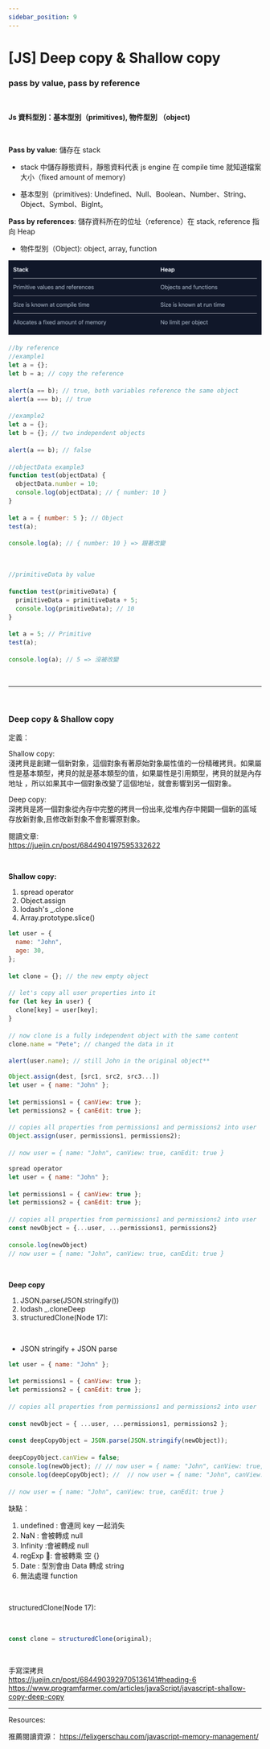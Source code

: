 ```yaml
---
sidebar_position: 9
---
```


# [JS] Deep copy & Shallow copy

### pass by value, pass by reference

&nbsp;

**Js 資料型別：基本型別（primitives), 物件型別 （object)**

&nbsp;

**Pass by value**: 儲存在 stack

- stack 中儲存靜態資料，靜態資料代表 js engine 在 compile time 就知道檔案大小（fixed amount of memory)

* 基本型別（primitives): Undefined、Null、Boolean、Number、String、Object、Symbol、BigInt。

**Pass by references**: 儲存資料所在的位址（reference）在 stack, reference 指向 Heap

- 物件型別（Object): object, array, function

![memory](./Img/memory.png)

```js
//by reference
//example1
let a = {};
let b = a; // copy the reference

alert(a == b); // true, both variables reference the same object
alert(a === b); // true

//example2
let a = {};
let b = {}; // two independent objects

alert(a == b); // false

//objectData example3
function test(objectData) {
  objectData.number = 10;
  console.log(objectData); // { number: 10 }
}

let a = { number: 5 }; // Object
test(a);

console.log(a); // { number: 10 } => 跟著改變
```

&nbsp;

```js
//primitiveData by value

function test(primitiveData) {
  primitiveData = primitiveData + 5;
  console.log(primitiveData); // 10
}

let a = 5; // Primitive
test(a);

console.log(a); // 5 => 沒被改變
```

&nbsp;

---

&nbsp;

### Deep copy & Shallow copy

定義：

Shallow copy:  
淺拷貝是創建一個新對象，這個對象有著原始對象屬性值的一份精確拷貝。如果屬性是基本類型，拷貝的就是基本類型的值，如果屬性是引用類型，拷貝的就是內存地址 ，所以如果其中一個對象改變了這個地址，就會影響到另一個對象。

Deep copy:  
深拷貝是將一個對象從內存中完整的拷貝一份出來,從堆內存中開闢一個新的區域存放新對象,且修改新對象不會影響原對象。

閱讀文章:  
https://juejin.cn/post/6844904197595332622

&nbsp;

**Shallow copy:**

1. spread operator
2. Object.assign
3. lodash's \_.clone
4. Array.prototype.slice()

```js
let user = {
  name: "John",
  age: 30,
};

let clone = {}; // the new empty object

// let's copy all user properties into it
for (let key in user) {
  clone[key] = user[key];
}

// now clone is a fully independent object with the same content
clone.name = "Pete"; // changed the data in it

alert(user.name); // still John in the original object**
```

```js
Object.assign(dest, [src1, src2, src3...])
let user = { name: "John" };

let permissions1 = { canView: true };
let permissions2 = { canEdit: true };

// copies all properties from permissions1 and permissions2 into user
Object.assign(user, permissions1, permissions2);

// now user = { name: "John", canView: true, canEdit: true }
```

```js
spread operator
let user = { name: "John" };

let permissions1 = { canView: true };
let permissions2 = { canEdit: true };

// copies all properties from permissions1 and permissions2 into user
const newObject = {...user, ...permissions1, permissions2}

console.log(newObject)
// now user = { name: "John", canView: true, canEdit: true }

```

&nbsp;

**Deep copy**

1. JSON.parse(JSON.stringify())
2. lodash \_.cloneDeep
3. structuredClone(Node 17):

&nbsp;

- JSON stringify + JSON parse

```js
let user = { name: "John" };

let permissions1 = { canView: true };
let permissions2 = { canEdit: true };

// copies all properties from permissions1 and permissions2 into user

const newObject = { ...user, ...permissions1, permissions2 };

const deepCopyObject = JSON.parse(JSON.stringify(newObject));

deepCopyObject.canView = false;
console.log(newObject); // // now user = { name: "John", canView: true, canEdit: true }
console.log(deepCopyObject); //  // now user = { name: "John", canView: false, canEdit: true }

// now user = { name: "John", canView: true, canEdit: true }
```

缺點：

1. undefined : 會連同 key 一起消失
2. NaN : 會被轉成 null
3. Infinity :會被轉成 null
4. regExp : 會被轉乘 空 {}
5. Date : 型別會由 Data 轉成 string
6. 無法處理 function

&nbsp;

structuredClone(Node 17):

&nbsp;

```js
const clone = structuredClone(original);
```

&nbsp;

手寫深拷貝  
https://juejin.cn/post/6844903929705136141#heading-6
https://www.programfarmer.com/articles/javaScript/javascript-shallow-copy-deep-copy

---

Resources:

推薦閱讀資源： https://felixgerschau.com/javascript-memory-management/
